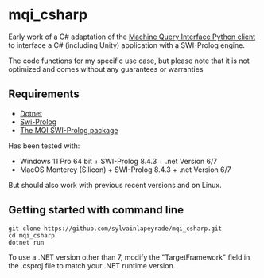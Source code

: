 # mqi_csharp
Early work of a C# adaptation of the [Machine Query Interface Python client](https://github.com/SWI-Prolog/packages-mqi/tree/master/python) to interface a C# (including Unity) application with a SWI-Prolog engine.

The code functions for my specific use case, but please note that it is not optimized and comes without any guarantees or warranties

## Requirements
- [Dotnet](https://dotnet.microsoft.com/en-us/download)
- [Swi-Prolog](https://www.swi-prolog.org/download/stable)
- [The MQI SWI-Prolog package](https://github.com/SWI-Prolog/packages-mqi)

Has been tested with:
- Windows 11 Pro 64 bit + SWI-Prolog 8.4.3 + .net Version 6/7
- MacOS Monterey (Silicon) + SWI-Prolog 8.4.3 + .net Version 6/7

But should also work with previous recent versions and on Linux.

## Getting started with command line
```
git clone https://github.com/sylvainlapeyrade/mqi_csharp.git
cd mqi_csharp
dotnet run
```

To use a .NET version other than 7, modify the "TargetFramework" field in the .csproj file to match your .NET runtime version.
